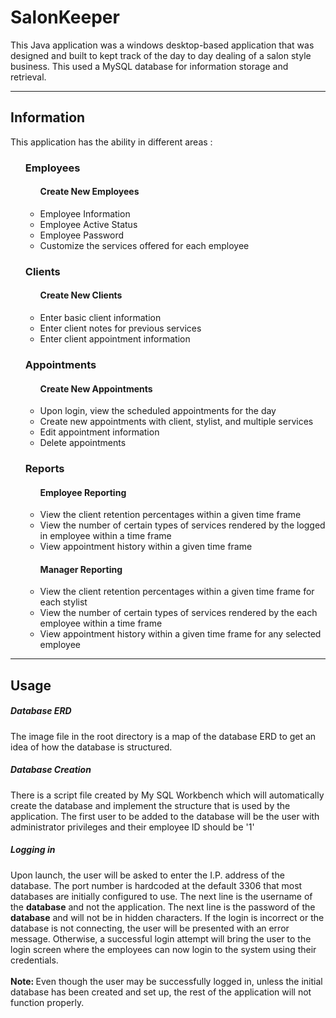 # SalonKeeper
This Java application was a windows desktop-based application that was designed and built to kept track of the day to day dealing of a salon style business. This used a MySQL database for information storage and retrieval. 
<hr>
<div>
  <h2>Information</h2>
      This application has the ability in different areas :
      <ul> <h3>Employees</h3>
        <ul><h4>Create New Employees</h4>
          <li>Employee Information</li>
          <li>Employee Active Status</li>
          <li>Employee Password</li>
          <li>Customize the services offered for each employee</li>
        </ul>
      </ul>
      <ul><h3>Clients</h3>
        <ul><h4>Create New Clients</h4>
          <li>Enter basic client information</li>
          <li>Enter client notes for previous services</li>
          <li>Enter client appointment information</li>
        </ul>
      </ul>
      <ul><h3>Appointments</h3>
        <ul><h4>Create New Appointments</h4>
          <li>Upon login, view the scheduled appointments for the day</li>
          <li>Create new appointments with client, stylist, and multiple services</li>
          <li>Edit appointment information</li>
          <li>Delete appointments</li>
        </ul>
      </ul>
      <ul><h3>Reports</h3>
        <ul><h4>Employee Reporting</h4>
        <li>View the client retention percentages within a given time frame</li>
          <li>View the number of certain types of services rendered by the logged in employee within a time frame</li>
          <li>View appointment history within a given time frame</li>
        </ul>
        <ul><h4>Manager Reporting</h4>
          <li>View the client retention percentages within a given time frame for each stylist</li>
          <li>View the number of certain types of services rendered by the each employee within a time frame</li>
          <li>View appointment history within a given time frame for any selected employee</li>
        </ul>
      </ui>
</div>
<hr>
<div>
  <h2>Usage</h2>
  <p><h5>Database ERD</h5>
    The image file in the root directory is a map of the database ERD to get an idea of how the database is structured.
  </p>
  <p><h5>Database Creation</h5>
    There is a script file created by My SQL Workbench which will automatically create the database and implement the structure that is     used by the application. The first user to be added to the database will be the user with administrator privileges and their       employee ID should be '1'
  </p>
  <p><h5>Logging in</h5>
  Upon launch, the user will be asked to enter the I.P. address of the database. The port number is hardcoded at the default 3306 that most databases are initially configured to use. The next line is the username of the <strong>database</strong> and not the application. The next line is the password of the <strong>database</strong> and will not be in hidden characters. If the login is incorrect or the database is not connecting, the user will be presented with an error message. Otherwise, a successful login attempt will bring the user to the login screen where the employees can now login to the system using their credentials. 
  <br><br>
  <strong>Note: </strong> Even though the user may be successfully logged in, unless the initial database has been created and set up, the rest of the application will not function properly.
  </p>
</div>
<img href=""></img>
